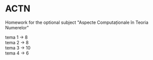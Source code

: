 # ACTN
Homework for the optional subject "Aspecte Computaționale în Teoria Numerelor"

tema 1 -> 8  
tema 2 -> 8  
tema 3 -> 10  
tema 4 -> 6
